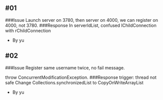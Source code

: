 ## \#01
###Issue
Launch server on 3780, then server on 4000, we can register on 4000, not 3780.
###Response
In serverIdList, confused lChildConnection with rChildConnection
- By yu

## \#02
###Issue
Register same username twice, no fail message.

throw ConcurrentModificationException.
###Response
trigger: thread not safe
Change Collections.synchronizedList to CopyOnWriteArrayList
- By yu

